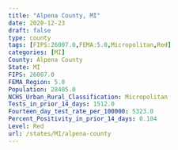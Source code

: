 ```yaml
---
title: "Alpena County, MI"
date: 2020-12-23
draft: false
type: county
tags: [FIPS:26007.0,FEMA:5.0,Micropolitan,Red]
categories: [MI]
County: Alpena County
State: MI
FIPS: 26007.0
FEMA_Region: 5.0
Population: 28405.0
NCHS_Urban_Rural_Classification: Micropolitan
Tests_in_prior_14_days: 1512.0
Fourteen_day_test_rate_per_100000: 5323.0
Percent_Positivity_in_prior_14_days: 0.104
Level: Red
url: /states/MI/alpena-county
---
```



